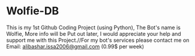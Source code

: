 # Wolfie-DB
This is my 1st Github Coding Project (using Python),
 The Bot's name is Wolfie,
 More info will be Put out later,
 I would appreciate your help and support me with this Project.//For my bot's services please contact me on Email:                     alibashar.issa2006@gmail.com (0.99$ per week)
